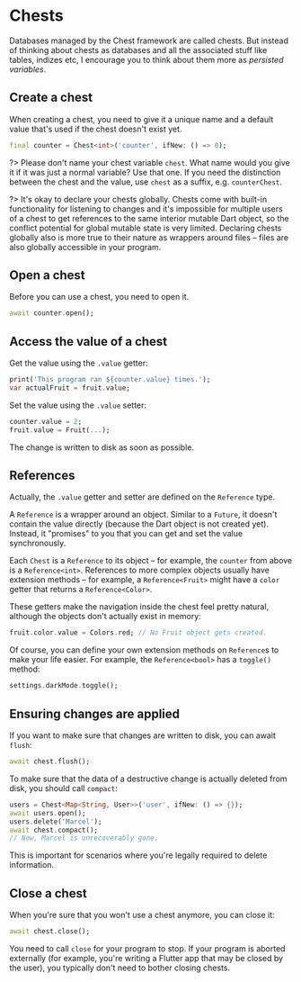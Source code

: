 # Chests

Databases managed by the Chest framework are called chests.
But instead of thinking about chests as databases and all the associated stuff like tables, indizes etc, I encourage you to think about them more as *persisted variables*.

## Create a chest

When creating a chest, you need to give it a unique name and a default value that's used if the chest doesn't exist yet.

```dart
final counter = Chest<int>('counter', ifNew: () => 0);
```

?> Please don't name your chest variable `chest`. What name would you give it if it was just a normal variable? Use that one.
If you need the distinction between the chest and the value, use `chest` as a suffix, e.g. `counterChest`.

?> It's okay to declare your chests globally.
Chests come with built-in functionality for listening to changes and it's impossible for multiple users of a chest to get references to the same interior mutable Dart object, so the conflict potential for global mutable state is very limited.
Declaring chests globally also is more true to their nature as wrappers around files – files are also globally accessible in your program.

## Open a chest

Before you can use a chest, you need to open it.

```dart
await counter.open();
```

## Access the value of a chest

Get the value using the `.value` getter:

```dart
print('This program ran ${counter.value} times.');
var actualFruit = fruit.value;
```

Set the value using the `.value` setter:

```dart
counter.value = 2;
fruit.value = Fruit(...);
```

The change is written to disk as soon as possible.

## References

Actually, the `.value` getter and setter are defined on the `Reference` type.

A `Reference` is a wrapper around an object. Similar to a `Future`, it doesn't contain the value directly (because the Dart object is not created yet).
Instead, it "promises" to you that you can get and set the value synchronously.

Each `Chest` is a `Reference` to its object – for example, the `counter` from above is a `Reference<int>`.
References to more complex objects usually have extension methods – for example, a `Reference<Fruit>` might have a `color` getter that returns a `Reference<Color>`.

These getters make the navigation inside the chest feel pretty natural, although the objects don't actually exist in memory:

```dart
fruit.color.value = Colors.red; // No Fruit object gets created.
```

Of course, you can define your own extension methods on `Reference`s to make your life easier.
For example, the `Reference<bool>` has a `toggle()` method:

```dart
settings.darkMode.toggle();
```

## Ensuring changes are applied

If you want to make sure that changes are written to disk, you can await `flush`:

```dart
await chest.flush();
```

To make sure that the data of a destructive change is actually deleted from disk, you should call `compact`:

```dart
users = Chest<Map<String, User>>('user', ifNew: () => {});
await users.open();
users.delete('Marcel');
await chest.compact();
// Now, Marcel is unrecoverably gone.
```

This is important for scenarios where you're legally required to delete information.

## Close a chest

When you're sure that you won't use a chest anymore, you can close it:

```dart
await chest.close();
```

You need to call `close` for your program to stop.
If your program is aborted externally (for example, you're writing a Flutter app that may be closed by the user), you typically don't need to bother closing chests.
